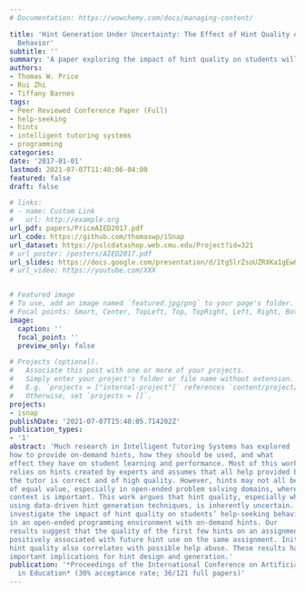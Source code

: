 ```yaml
---
# Documentation: https://wowchemy.com/docs/managing-content/

title: 'Hint Generation Under Uncertainty: The Effect of Hint Quality on Help-Seeking
  Behavior'
subtitle: ''
summary: 'A paper exploring the impact of hint quality on students willingness to seek and use hints during programming.'
authors:
- Thomas W. Price
- Rui Zhi
- Tiffany Barnes
tags:
- Peer Reviewed Conference Paper (Full)
- help-seeking
- hints
- intelligent tutoring systems
- programming
categories:
date: '2017-01-01'
lastmod: 2021-07-07T11:40:06-04:00
featured: false
draft: false

# links:
# - name: Custom Link
#   url: http://example.org
url_pdf: papers/PriceAIED2017.pdf
url_code: https://github.com/thomaswp/iSnap
url_dataset: https://pslcdatashop.web.cmu.edu/Project?id=321
# url_poster: /posters/AIED2017.pdf
url_slides: https://docs.google.com/presentation/d/1tg5lrZsoUZRXKa1gEwOqs-DViOId1tTPgGu_mBujsMU/pub?start=false&loop=false&delayms=60000&slide=id.g1f8282b3f5_0_5
# url_video: https://youtube.com/XXX


# Featured image
# To use, add an image named `featured.jpg/png` to your page's folder.
# Focal points: Smart, Center, TopLeft, Top, TopRight, Left, Right, BottomLeft, Bottom, BottomRight.
image:
  caption: ''
  focal_point: ''
  preview_only: false

# Projects (optional).
#   Associate this post with one or more of your projects.
#   Simply enter your project's folder or file name without extension.
#   E.g. `projects = ["internal-project"]` references `content/project/deep-learning/index.md`.
#   Otherwise, set `projects = []`.
projects:
- isnap
publishDate: '2021-07-07T15:40:05.714202Z'
publication_types:
- '1'
abstract: 'Much research in Intelligent Tutoring Systems has explored
how to provide on-demand hints, how they should be used, and what
effect they have on student learning and performance. Most of this work
relies on hints created by experts and assumes that all help provided by
the tutor is correct and of high quality. However, hints may not all be
of equal value, especially in open-ended problem solving domains, where
context is important. This work argues that hint quality, especially when
using data-driven hint generation techniques, is inherently uncertain. We
investigate the impact of hint quality on students’ help-seeking behavior
in an open-ended programming environment with on-demand hints. Our
results suggest that the quality of the first few hints on an assignment is
positively associated with future hint use on the same assignment. Initial
hint quality also correlates with possible help abuse. These results have
important implications for hint design and generation.'
publication: '*Proceedings of the International Conference on Artificial Intelligence
  in Education* (30% acceptance rate; 36/121 full papers)'
---
```

